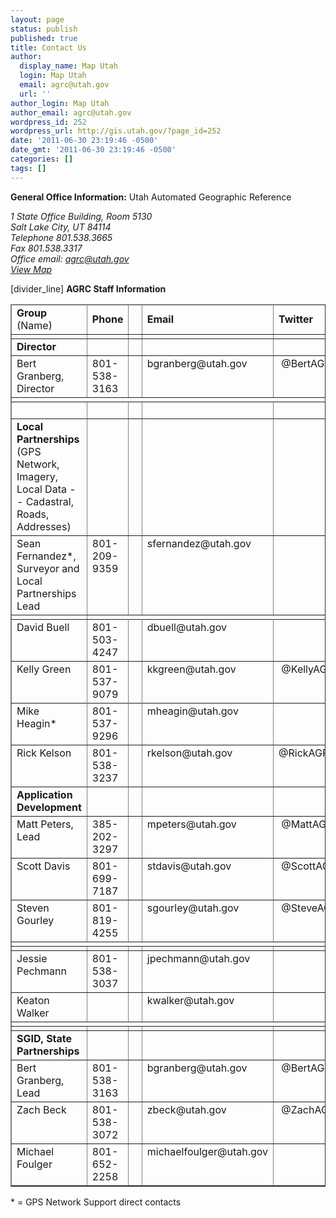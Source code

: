 ```yaml
---
layout: page
status: publish
published: true
title: Contact Us
author:
  display_name: Map Utah
  login: Map Utah
  email: agrc@utah.gov
  url: ''
author_login: Map Utah
author_email: agrc@utah.gov
wordpress_id: 252
wordpress_url: http://gis.utah.gov/?page_id=252
date: '2011-06-30 23:19:46 -0500'
date_gmt: '2011-06-30 23:19:46 -0500'
categories: []
tags: []
---
```

<p><strong>General Office Information:</strong> Utah Automated Geographic Reference</p>
<address>1 State Office Building, Room 5130<br />
Salt Lake City, UT 84114<br />
Telephone 801.538.3665<br />
Fax 801.538.3317<br />
Office email: <a href="mailto:agrc@utah.gov">agrc@utah.gov</a><br />
<a href="http://gis.utah.gov/about/visiting-agrc/" target="_blank">View Map</a></address>
<p>[divider_line] <strong>AGRC Staff Information</strong></p>
<table style="width: 100%;" border="1">
<thead>
<tr>
<td><strong>Group </strong>(Name)</td>
<td><strong>Phone</strong></td>
<td></td>
<td><strong>Email</strong></td>
<td><strong>Twitter</strong></td>
</tr>
</thead>
<tbody>
<tr align="left" valign="top">
<td></td>
<td></td>
<td></td>
<td></td>
<td></td>
</tr>
<tr align="left" valign="top">
<td><strong>Director</strong></td>
<td></td>
<td></td>
<td></td>
<td></td>
</tr>
<tr align="left" valign="top">
<td>Bert Granberg, Director</td>
<td>801-538-3163</td>
<td></td>
<td>bgranberg@utah.gov</td>
<td> @BertAGRC</td>
</tr>
<tr align="left" valign="top">
<td colspan="5"></td>
</tr>
<tr align="left" valign="top">
<td>&nbsp;</td>
<td>&nbsp;</td>
<td>&nbsp;</td>
<td>&nbsp;</td>
<td>&nbsp;</td>
</tr>
<tr align="left" valign="top">
<td><strong>Local Partnerships</strong> (GPS Network, Imagery, Local Data -- Cadastral, Roads, Addresses)</td>
<td></td>
<td></td>
<td></td>
<td></td>
</tr>
<tr align="left" valign="top">
<td>Sean Fernandez*, Surveyor and Local Partnerships Lead</td>
<td>801-209-9359</td>
<td></td>
<td>sfernandez@utah.gov</td>
<td></td>
</tr>
<tr align="left" valign="top">
<td></td>
</tr>
<tr align="left" valign="top">
<td>David Buell</td>
<td>801-503-4247</td>
<td></td>
<td>dbuell@utah.gov</td>
<td></td>
</tr>
<tr align="left" valign="top">
<td>Kelly Green</td>
<td>801-537-9079</td>
<td></td>
<td>kkgreen@utah.gov</td>
<td> @KellyAGRC</td>
<tr>
<tr align="left" valign="top">
<td>Mike Heagin*</td>
<td>801-537-9296</td>
<td></td>
<td>mheagin@utah.gov</td>
<td></td>
</tr>
<tr align="left" valign="top">
<td>Rick Kelson</td>
<td>801-538-3237</td>
<td></td>
<td>rkelson@utah.gov</td>
<td> @RickAGRC</td>
</tr>
<tr align="left" valign="top">
<td><strong>Application Development</strong></td>
<td></td>
<td></td>
<td></td>
<td></td>
</tr>
<tr align="left" valign="top">
<td>Matt Peters, Lead</td>
<td>385-202-3297</td>
<td></td>
<td>mpeters@utah.gov</td>
<td> @MattAGRC</td>
</tr>
<tr align="left" valign="top">
<td>Scott Davis</td>
<td>801-699-7187</td>
<td></td>
<td>stdavis@utah.gov</td>
<td> @ScottAGRC</td>
</tr>
<tr align="left" valign="top">
<td>Steven Gourley</td>
<td>801-819-4255</td>
<td></td>
<td>sgourley@utah.gov</td>
<td> @SteveAGRC</td>
</tr>
<tr align="left" valign="top">
<td colspan="5"></td>
</tr>
<tr align="left" valign="top">
<td></td>
<td></td>
<td></td>
<td></td>
<td></td>
</tr>
<tr align="left" valign="top">
<td>Jessie Pechmann</td>
<td>801-538-3037</td>
<td></td>
<td>jpechmann@utah.gov</td>
<td></td>
</tr>
<tr align="left" valign="top">
<td>Keaton Walker</td>
<td></td>
<td></td>
<td>kwalker@utah.gov</td>
<td></td>
</tr>
<tr align="left" valign="top">
<td colspan="5"></td>
</tr>
<tr align="left" valign="top">
<td></td>
<td></td>
<td></td>
<td></td>
<td></td>
</tr>
<tr align="left" valign="top">
<td><strong>SGID, State Partnerships</strong></td>
<td></td>
<td></td>
<td></td>
<td></td>
</tr>
<tr align="left" valign="top">
<td>Bert Granberg, Lead</td>
<td>801-538-3163</td>
<td></td>
<td>bgranberg@utah.gov</td>
<td> @BertAGRC</td>
</tr>
<tr align="left" valign="top">
<td>Zach Beck</td>
<td>801-538-3072</td>
<td></td>
<td>zbeck@utah.gov</td>
<td> @ZachAGRC</td>
</tr>
<tr align="left" valign="top">
<td>Michael Foulger</td>
<td>801-652-2258</td>
<td></td>
<td>michaelfoulger@utah.gov</td>
<td></td>
</tr>
</tbody>
</table>
<p>* = GPS Network Support direct contacts</p>
